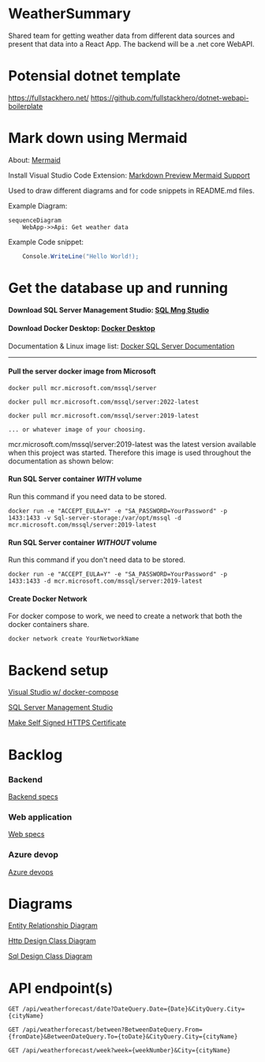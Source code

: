 # WeatherSummary

Shared team for getting weather data from different data sources and present that data into a React App. The backend will be a .net core WebAPI.

# Potensial dotnet template

<https://fullstackhero.net/>
<https://github.com/fullstackhero/dotnet-webapi-boilerplate>

# Mark down using Mermaid

About: [Mermaid](https://mermaid-js.github.io/mermaid/#/)

Install Visual Studio Code Extension: [Markdown Preview Mermaid Support](https://marketplace.visualstudio.com/items?itemName=bierner.markdown-mermaid)

Used to draw different diagrams and for code snippets in README.md files.

Example Diagram:
```mermaid
sequenceDiagram
    WebApp->>Api: Get weather data

```
Example Code snippet:

```csharp
    Console.WriteLine("Hello World!);
```

# Get the database up and running
#### Download SQL Server Management Studio: [SQL Mng Studio](https://docs.microsoft.com/en-us/sql/ssms/download-sql-server-management-studio-ssms?view=sql-server-ver15)
#### Download Docker Desktop: [Docker Desktop](https://www.docker.com/products/docker-desktop/)

Documentation & Linux image list: [Docker SQL Server Documentation](https://hub.docker.com/_/microsoft-mssql-server) 

---
#### **Pull the server docker image from Microsoft**
```
docker pull mcr.microsoft.com/mssql/server

docker pull mcr.microsoft.com/mssql/server:2022-latest

docker pull mcr.microsoft.com/mssql/server:2019-latest

... or whatever image of your choosing.
```

mcr.microsoft.com/mssql/server:2019-latest was the latest version available when this project was started. Therefore this image is used throughout the documentation as shown below:

#### **Run SQL Server container *WITH* volume**
Run this command if you need data to be stored.
```docker
docker run -e "ACCEPT_EULA=Y" -e "SA_PASSWORD=YourPassword" -p 1433:1433 -v Sql-server-storage:/var/opt/mssql -d mcr.microsoft.com/mssql/server:2019-latest
```
#### **Run SQL Server container *WITHOUT* volume**
Run this command if you don't need data to be stored.
```docker
docker run -e "ACCEPT_EULA=Y" -e "SA_PASSWORD=YourPassword" -p 1433:1433 -d mcr.microsoft.com/mssql/server:2019-latest
```

#### **Create Docker Network**
For docker compose to work, we need to create a network that both the docker containers share.
```docker
docker network create YourNetworkName
```

# Backend setup
[Visual Studio w/ docker-compose](/WeatherWebAPI/WeatherWebAPI/README_VisualStudioSetup.md)

[SQL Server Management Studio](/WeatherWebAPI/WeatherWebAPI/README_SQLServerManagementStudioSetup.md)

[Make Self Signed HTTPS Certificate](/WeatherWebAPI/WeatherWebAPI/README_SelfSignedHttpsCertificate.md)

# Backlog
### Backend
[Backend specs](/Backlog/BackEnd.md/#back-end)
### Web application
[Web specs](/Backlog/WebApp.md)
### Azure devop
[Azure devops](/Backlog/AzDevOps.md)

# Diagrams
[Entity Relationship Diagram](/EntityRelationshipDiagram.MD)

[Http Design Class Diagram](/WeatherWebAPI/WeatherWebAPI/WeatherWebAPI/Factory/HttpDesign.md)

[Sql Design Class Diagram](/WeatherWebAPI/WeatherWebAPI/WeatherWebAPI/Factory/SqlDesign.md)

# API endpoint(s)

```
GET /api/weatherforecast/date?DateQuery.Date={Date}&CityQuery.City={cityName}

GET /api/weatherforecast/between?BetweenDateQuery.From={fromDate}&BetweenDateQuery.To={toDate}&CityQuery.City={cityName}

GET /api/weatherforecast/week?week={weekNumber}&City={cityName}
```
